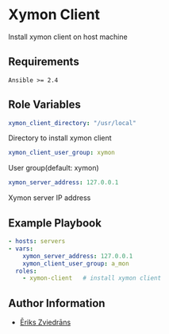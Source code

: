 Xymon Client
=========

Install xymon client on host machine

Requirements
------------

`Ansible >= 2.4`

Role Variables
--------------

```yaml
xymon_client_directory: "/usr/local"
```
Directory to install xymon client

```yaml
xymon_client_user_group: xymon
```
User group(default: xymon)

```yaml
xymon_server_address: 127.0.0.1
```
Xymon server IP address

Example Playbook
----------------

```yaml
- hosts: servers
- vars:
    xymon_server_address: 127.0.0.1
    xymon_client_user_group: a_mon
  roles:  
    - xymon-client   # install xymon client
```

Author Information
------------------

* [Ēriks Zviedrāns](mailto:eriks.zviedrans@tieto.com)
